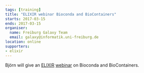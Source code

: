 ```yaml
---
tags: [training]
title: "ELIXIR webinar Bioconda and BioContainers"
starts: 2017-03-15
ends: 2017-03-15
organiser:
  name: Freiburg Galaxy Team
  email: galaxy@informatik.uni-freiburg.de
location: online
supporters:
- elixir
---
```


Björn will give an [ELIXIR](https://www.elixir-europe.org/) [webinar](https://www.elixir-europe.org/events/elixir-webinar-bioconda-and-biocontainers) on Bioconda and BioContainers. 
